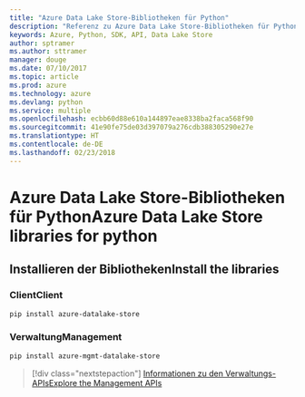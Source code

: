 ```yaml
---
title: "Azure Data Lake Store-Bibliotheken für Python"
description: "Referenz zu Azure Data Lake Store-Bibliotheken für Python"
keywords: Azure, Python, SDK, API, Data Lake Store
author: sptramer
ms.author: sttramer
manager: douge
ms.date: 07/10/2017
ms.topic: article
ms.prod: azure
ms.technology: azure
ms.devlang: python
ms.service: multiple
ms.openlocfilehash: ecbb60d88e610a144897eae8338ba2faca568f90
ms.sourcegitcommit: 41e90fe75de03d397079a276cdb388305290e27e
ms.translationtype: HT
ms.contentlocale: de-DE
ms.lasthandoff: 02/23/2018
---
```

# <a name="azure-data-lake-store-libraries-for-python"></a><span data-ttu-id="dd3ab-104">Azure Data Lake Store-Bibliotheken für Python</span><span class="sxs-lookup"><span data-stu-id="dd3ab-104">Azure Data Lake Store libraries for python</span></span>

## <a name="install-the-libraries"></a><span data-ttu-id="dd3ab-105">Installieren der Bibliotheken</span><span class="sxs-lookup"><span data-stu-id="dd3ab-105">Install the libraries</span></span>
### <a name="client"></a><span data-ttu-id="dd3ab-106">Client</span><span class="sxs-lookup"><span data-stu-id="dd3ab-106">Client</span></span>

```bash
pip install azure-datalake-store
```

### <a name="management"></a><span data-ttu-id="dd3ab-107">Verwaltung</span><span class="sxs-lookup"><span data-stu-id="dd3ab-107">Management</span></span>

```bash
pip install azure-mgmt-datalake-store
```
> [!div class="nextstepaction"]
> [<span data-ttu-id="dd3ab-108">Informationen zu den Verwaltungs-APIs</span><span class="sxs-lookup"><span data-stu-id="dd3ab-108">Explore the Management APIs</span></span>](/python/api/overview/azure/datalakestore/management)